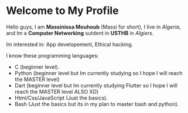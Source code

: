 # Welcome to My Profile

Hello guys, I am **Massinissa Mouhoub** (Massi for short), I live in *Algeria*, and Im a **Computer Networking** sutdent in **USTHB** in *Algiers*.

Im interested in: App developement, Ethical hacking.

I know these programming languages: 
- C (beginner level).
- Python (beginner level but Im currently studying so I hope I will reach the MASTER level)
- Dart (beginner level but Im currently studying Flutter so I hope I will reach the MASTER level ALSO XD)
- Html/Css/JavaScript (Just the basics).
- Bash (Just the basics but its in my plan to master bash and python).
